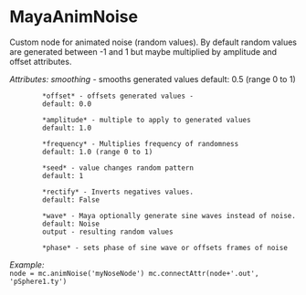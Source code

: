 # MayaAnimNoise

Custom node for animated noise (random values).
By default random values are generated between -1 and 1 but maybe multiplied by
amplitude and offset attributes.

*Attributes:*  *smoothing* - smooths generated values
            default: 0.5 (range 0 to 1)

            *offset* - offsets generated values -
            default: 0.0

            *amplitude* - multiple to apply to generated values
            default: 1.0

            *frequency* - Multiplies frequency of randomness
            default: 1.0 (range 0 to 1)

            *seed* - value changes random pattern
            default: 1

            *rectify* - Inverts negatives values.
            default: False

            *wave* - Maya optionally generate sine waves instead of noise.
            default: Noise
            output - resulting random values

            *phase* - sets phase of sine wave or offsets frames of noise

*Example:*  
`node = mc.animNoise('myNoseNode')
mc.connectAttr(node+'.out', 'pSphere1.ty')`
